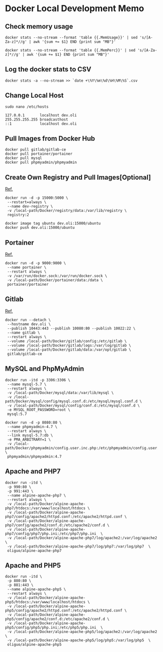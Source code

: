 # Docker Local Development Memo

## Check memory usage
```
docker stats --no-stream --format 'table {{.MemUsage}}' | sed 's/[A-Za-z]*//g' | awk '{sum += $1} END {print sum "MB"}'

docker stats --no-stream --format 'table {{.MemPerc}}' | sed 's/[A-Za-z]*//g' | awk '{sum += $1} END {print sum "MB"}'
```

## Log the docker stats to CSV
```
docker stats -a --no-stream >> `date +\%Y\%m\%d\%H\%M\%S`.csv
```


## Change Local Host
```
sudo nano /etc/hosts
```
```
127.0.0.1       localhost dev.oli
255.255.255.255 broadcasthost
::1             localhost dev.oli
```

## Pull Images from Docker Hub
```
docker pull gitlab/gitlab-ce
docker pull portainer/portainer
docker pull mysql
docker pull phpmyadmin/phpmyadmin
```

## Create Own Registry and Pull Images[Optional]
[Ref.](https://docs.docker.com/registry/deploying/)
```
docker run -d -p 15000:5000 \
 --restart=always \
 --name dev-registry \
 -v /local-path/Docker/registry/data:/var/lib/registry \
 registry:2

docker image tag ubuntu dev.oli:15000/ubuntu
docker push dev.oli:15000/ubuntu
```

## Portainer
[Ref.](https://www.portainer.io/installation/)
```
docker run -d -p 9000:9000 \
 --name portainer \ 
 --restart always \
 -v /var/run/docker.sock:/var/run/docker.sock \
 -v /local-path/Docker/portainer/data:/data \
 portainer/portainer
```

## Gitlab
[Ref.](https://docs.gitlab.com/omnibus/docker/README.html#after-starting-a-container)
```
docker run --detach \
 --hostname dev.oli \
 --publish 10443:443 --publish 10080:80 --publish 10022:22 \
 --name gitlab \
 --restart always \
 --volume /local-path/Docker/gitlab/config:/etc/gitlab \
 --volume /local-path/Docker/gitlab/logs:/var/log/gitlab \
 --volume /local-path/Docker/gitlab/data:/var/opt/gitlab \
 gitlab/gitlab-ce
```

## MySQL and PhpMyAdmin
```
docker run -itd -p 3306:3306 \
 --name mysql-5.7 \
 --restart always \
 -v /local-path/Docker/mysql/data:/var/lib/mysql \
 -v /local-path/Docker/mysql/config/mysql.conf.d:/etc/mysql/mysql.conf.d \
 -v /local-path/Docker/mysql/config/conf.d:/etc/mysql/conf.d \
 -e MYSQL_ROOT_PASSWORD=root \
 mysql:5.7

docker run -d -p 8080:80 \
 --name phpmyadmin-4.7 \
 --restart always \
 --link mysql-5.7:db \
 -e PMA_ARBITRARY=1 \
 -v /local-path/Docker/phpmyadmin/config.user.inc.php:/etc/phpmyadmin/config.user.inc.php \
 phpmyadmin/phpmyadmin:4.7
```

## Apache and PHP7
```
docker run -itd \
 -p 990:80 \
 -p 991:443 \
 --name alpine-apache-php7 \
 --restart always \
 -v /local-path/Docker/alpine-apache-php7/htdocs:/var/www/localhost/htdocs \
 -v /local-path/Docker/alpine-apache-php7/config/apache2/httpd.conf:/etc/apache2/httpd.conf \
 -v /local-path/Docker/alpine-apache-php7/config/apache2/conf.d:/etc/apache2/conf.d \
 -v /local-path/Docker/alpine-apache-php7/config/php7/php.ini:/etc/php7/php.ini  \
 -v /local-path/Docker/alpine-apache-php7/log/apache2:/var/log/apache2  \
 -v /local-path/Docker/alpine-apache-php7/log/php7:/var/log/php7  \
 oliguo/alpine-apache-php7
```

## Apache and PHP5
```
docker run -itd \
 -p 880:80 \
 -p 881:443 \
 --name alpine-apache-php5 \
 --restart always \
 -v /local-path/Docker/alpine-apache-php5/htdocs:/var/www/localhost/htdocs \
 -v /local-path/Docker/alpine-apache-php5/config/apache2/httpd.conf:/etc/apache2/httpd.conf \
 -v /local-path/Docker/alpine-apache-php5/config/apache2/conf.d:/etc/apache2/conf.d \
 -v /local-path/Docker/alpine-apache-php5/config/php5/php.ini:/etc/php5/php.ini  \
 -v /local-path/Docker/alpine-apache-php5/log/apache2:/var/log/apache2  \
 -v /local-path/Docker/alpine-apache-php5/log/php5:/var/log/php5  \
 oliguo/alpine-apache-php5
```


